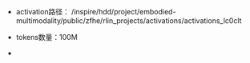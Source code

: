 

- activation路径：
    /inspire/hdd/project/embodied-multimodality/public/zfhe/rlin_projects/activations/activations_lc0clt

- tokens数量：100M

- 